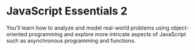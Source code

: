 # JavaScript Essentials 2

You'll learn how to analyze and model real-world problems using object-oriented programming and explore more intricate aspects of JavaScript such as asynchronous programming and functions.